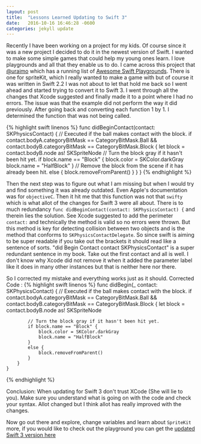 ```yaml
---
layout: post
title:  "Lessons Learned Updating to Swift 3"
date:   2016-10-16 16:46:28 -0600
categories: jekyll update
---
```

Recently I have been working on a project for my kids. Of course since it was a new project I decided to do it in the newest version of Swift. I wanted to make some simple games that could help my young ones learn.
I love playgrounds and all that they enable us to do. I came across this project that [@uraimo][uraimo] which has a running list of [Awesome Swift Playgrounds][Awesome-Swift-Playgrounds]. There is one for spriteKit, which I really wanted to make a game with but of course it was written in Swift 2.2 I was not about to let that hold me back so I went ahead and started trying to  convert it to Swift 3. I went through all the changes that Xcode suggested and finally made it to a point where I had no errors. The issue was that the example did not perform the way it did previously. After going back and converting each function 1 by 1. I determined the function that was not being called.

{% highlight swift linenos %}
func didBeginContact(contact: SKPhysicsContact) {
        // Executed if the ball makes contact with the block.
        if contact.bodyA.categoryBitMask == CategoryBitMask.Ball && contact.bodyB.categoryBitMask == CategoryBitMask.Block {
            let block = contact.bodyB.node as! SKSpriteNode
            // Turn the block gray if it hasn't been hit yet.
            if block.name == "Block" {
                block.color = SKColor.darkGray
                block.name = "HalfBlock"
            }
            // Remove the block from the scene if it has already been hit.
            else {
                block.removeFromParent()
            }
        }
    }
{% endhighlight %}

Then the next step was to figure out what I am missing but when I would try and find something it was already outdated. Even Apple's documentation was for `objectiveC`. Then it hit me that this function was not that `swifty` which is what allot of the changes for Swift 3 were all about. There is to much redundancy `func didBeginContact(contact: SKPhysicsContact) {` and therein lies the solution. See Xcode suggested to add the perimeter `contact:` and technically the method is valid so no errors were thrown. But this method is key for detecting collision between two objects and is the method that conforms to `SKPhysicsContactDelegate`.
  So since swift is aiming to be super readable if you take out the brackets it should read like a sentence of sorts. "did Begin Contact contact SKPhysicsContact" is a super redundant sentence in my book. Take out the first contact and all is well. I don't know why Xcode did not remove it when it added the parameter label like it does in many other instances but that is neither here nor there.

So I corrected my mistake and everything works just as it should.
Corrected Code :
{% highlight swift linenos %}
func didBegin(_ contact: SKPhysicsContact) {
        // Executed if the ball makes contact with the block.
        if contact.bodyA.categoryBitMask == CategoryBitMask.Ball && contact.bodyB.categoryBitMask == CategoryBitMask.Block {
            let block = contact.bodyB.node as! SKSpriteNode

            // Turn the block gray if it hasn't been hit yet.
            if block.name == "Block" {
                block.color = SKColor.darkGray
                block.name = "HalfBlock"
            }
            else {
                block.removeFromParent()
            }
        }
    }
{% endhighlight %}

Conclusion: When updating for Swift 3 don't trust XCode (She will lie to you). Make sure you understand what is going on with the code and check your syntax. Allot changed but I think allot has really improved with the changes.

Now go out there and explore, change variables and learn about `SpriteKit` more, if you would like to check out the playground you can get the [updated Swift 3 version here][swift3Version]


[Awesome-Swift-Playgrounds]:https://github.com/uraimo/Awesome-Swift-Playgrounds
[uraimo]:https://twitter.com/uraimo
[swift3Version]:https://github.com/MacMeDan/SpriteKitCollisions
